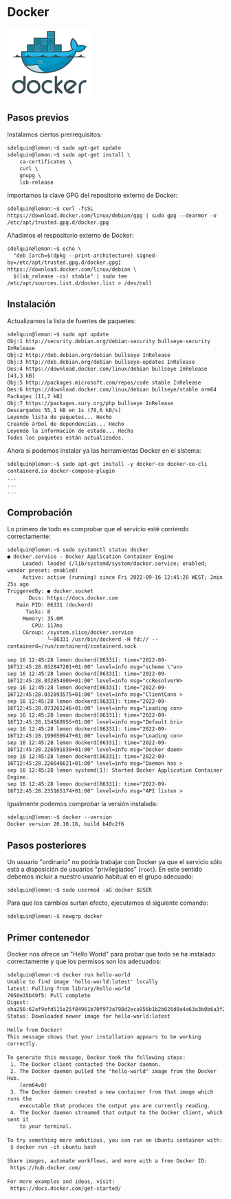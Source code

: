 # Docker

![Docker](files/docker.png)

## Pasos previos

Instalamos ciertos prerrequisitos:

```console
sdelquin@lemon:~$ sudo apt-get update
sdelquin@lemon:~$ sudo apt-get install \
    ca-certificates \
    curl \
    gnupg \
    lsb-release
```

Importamos la clave GPG del repositorio externo de Docker:

```console
sdelquin@lemon:~$ curl -fsSL https://download.docker.com/linux/debian/gpg | sudo gpg --dearmor -o /etc/apt/trusted.gpg.d/docker.gpg
```

Añadimos el respositorio externo de Docker:

```console
sdelquin@lemon:~$ echo \
  "deb [arch=$(dpkg --print-architecture) signed-by=/etc/apt/trusted.gpg.d/docker.gpg] https://download.docker.com/linux/debian \
  $(lsb_release -cs) stable" | sudo tee /etc/apt/sources.list.d/docker.list > /dev/null
```

## Instalación

Actualizamos la lista de fuentes de paquetes:

```console
sdelquin@lemon:~$ sudo apt update
Obj:1 http://security.debian.org/debian-security bullseye-security InRelease
Obj:2 http://deb.debian.org/debian bullseye InRelease
Obj:3 http://deb.debian.org/debian bullseye-updates InRelease
Des:4 https://download.docker.com/linux/debian bullseye InRelease [43,3 kB]
Obj:5 http://packages.microsoft.com/repos/code stable InRelease
Des:6 https://download.docker.com/linux/debian bullseye/stable arm64 Packages [11,7 kB]
Obj:7 https://packages.sury.org/php bullseye InRelease
Descargados 55,1 kB en 1s (78,6 kB/s)
Leyendo lista de paquetes... Hecho
Creando árbol de dependencias... Hecho
Leyendo la información de estado... Hecho
Todos los paquetes están actualizados.
```

Ahora sí podemos instalar ya las herramientas Docker en el sistema:

```console
sdelquin@lemon:~$ sudo apt-get install -y docker-ce docker-ce-cli containerd.io docker-compose-plugin
...
...
...
```

## Comprobación

Lo primero de todo es comprobar que el servicio esté corriendo correctamente:

```console
sdelquin@lemon:~$ sudo systemctl status docker
● docker.service - Docker Application Container Engine
     Loaded: loaded (/lib/systemd/system/docker.service; enabled; vendor preset: enabled)
     Active: active (running) since Fri 2022-09-16 12:45:28 WEST; 2min 25s ago
TriggeredBy: ● docker.socket
       Docs: https://docs.docker.com
   Main PID: 86331 (dockerd)
      Tasks: 8
     Memory: 35.0M
        CPU: 117ms
     CGroup: /system.slice/docker.service
             └─86331 /usr/bin/dockerd -H fd:// --containerd=/run/containerd/containerd.sock

sep 16 12:45:28 lemon dockerd[86331]: time="2022-09-16T12:45:28.032847201+01:00" level=info msg="scheme \"un>
sep 16 12:45:28 lemon dockerd[86331]: time="2022-09-16T12:45:28.032854909+01:00" level=info msg="ccResolverW>
sep 16 12:45:28 lemon dockerd[86331]: time="2022-09-16T12:45:28.032893575+01:00" level=info msg="ClientConn >
sep 16 12:45:28 lemon dockerd[86331]: time="2022-09-16T12:45:28.073261246+01:00" level=info msg="Loading con>
sep 16 12:45:28 lemon dockerd[86331]: time="2022-09-16T12:45:28.154568955+01:00" level=info msg="Default bri>
sep 16 12:45:28 lemon dockerd[86331]: time="2022-09-16T12:45:28.199050947+01:00" level=info msg="Loading con>
sep 16 12:45:28 lemon dockerd[86331]: time="2022-09-16T12:45:28.226591830+01:00" level=info msg="Docker daem>
sep 16 12:45:28 lemon dockerd[86331]: time="2022-09-16T12:45:28.226646621+01:00" level=info msg="Daemon has >
sep 16 12:45:28 lemon systemd[1]: Started Docker Application Container Engine.
sep 16 12:45:28 lemon dockerd[86331]: time="2022-09-16T12:45:28.235165174+01:00" level=info msg="API listen >
```

Igualmente podemos comprobar la versión instalada:

```console
sdelquin@lemon:~$ docker --version
Docker version 20.10.18, build b40c2f6
```

## Pasos posteriores

Un usuario "ordinario" no podría trabajar con Docker ya que el servicio sólo está a disposición de usuarios "privilegiados" (`root`). En este sentido debemos incluir a nuestro usuario habitual en el grupo adecuado:

```console
sdelquin@lemon:~$ sudo usermod -aG docker $USER
```

Para que los cambios surtan efecto, ejecutamos el siguiente comando:

```console
sdelquin@lemon:~$ newgrp docker
```

## Primer contenedor

Docker nos ofrece un "Hello World" para probar que todo se ha instalado correctamente y que los permisos son los adecuados:

```console
sdelquin@lemon:~$ docker run hello-world
Unable to find image 'hello-world:latest' locally
latest: Pulling from library/hello-world
7050e35b49f5: Pull complete
Digest: sha256:62af9efd515a25f84961b70f973a798d2eca956b1b2b026d0a4a63a3b0b6a3f2
Status: Downloaded newer image for hello-world:latest

Hello from Docker!
This message shows that your installation appears to be working correctly.

To generate this message, Docker took the following steps:
 1. The Docker client contacted the Docker daemon.
 2. The Docker daemon pulled the "hello-world" image from the Docker Hub.
    (arm64v8)
 3. The Docker daemon created a new container from that image which runs the
    executable that produces the output you are currently reading.
 4. The Docker daemon streamed that output to the Docker client, which sent it
    to your terminal.

To try something more ambitious, you can run an Ubuntu container with:
 $ docker run -it ubuntu bash

Share images, automate workflows, and more with a free Docker ID:
 https://hub.docker.com/

For more examples and ideas, visit:
 https://docs.docker.com/get-started/
```
